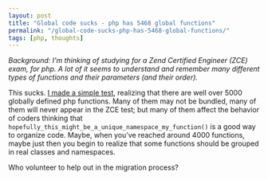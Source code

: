 ```yaml
---
layout: post
title: "Global code sucks - php has 5468 global functions"
permalink: "/global-code-sucks-php-has-5468-global-functions/"
tags: [php, thoughts]
---
```


<em>Background: I’m thinking of studying for a Zend Certified Engineer (ZCE) exam, for php. A lot of it seems to understand and remember many different types of functions and their parameters (and their order).</em>

This sucks. <a href="http://gist.github.com/609898">I made a simple test</a>, realizing that there are well over 5000 globally defined php functions. Many of them may not be bundled, many of them will never appear in the ZCE test; but many of them affect the behavior of coders thinking that <code>hopefully_this_might_be_a_unique_namespace_my_function()</code> is a good way to organize code. Maybe, when you’ve reached around 4000 functions, maybe just then you begin to realize that some functions should be grouped in real classes and namespaces.

Who volunteer to help out in the migration process?
